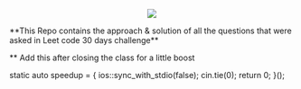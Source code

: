 <p align="center">
  <img src="https://github.com/akbloodadarsh/Leet-Code-30-Days-Challenge/blob/master/Leetcodebanner.png">
</p>
**This Repo contains the approach & solution of all the questions that were asked in Leet code 30 days challenge**

** Add this after closing the class for a little boost

static auto speedup = []()
{
    ios::sync_with_stdio(false);
    cin.tie(0);
    return 0;
}();
